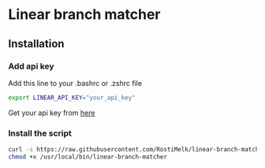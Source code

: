 # Linear branch matcher

## Installation

### Add api key

Add this line to your .bashrc or .zshrc file

```bash
export LINEAR_API_KEY="your_api_key"
```

Get your api key from [here](https://linear.app/settings/api)

### Install the script

```bash
curl -s https://raw.githubusercontent.com/RostiMelk/linear-branch-matcher/master/linear-branch-matcher.sh > /usr/local/bin/linear-branch-matcher
chmod +x /usr/local/bin/linear-branch-matcher
```
